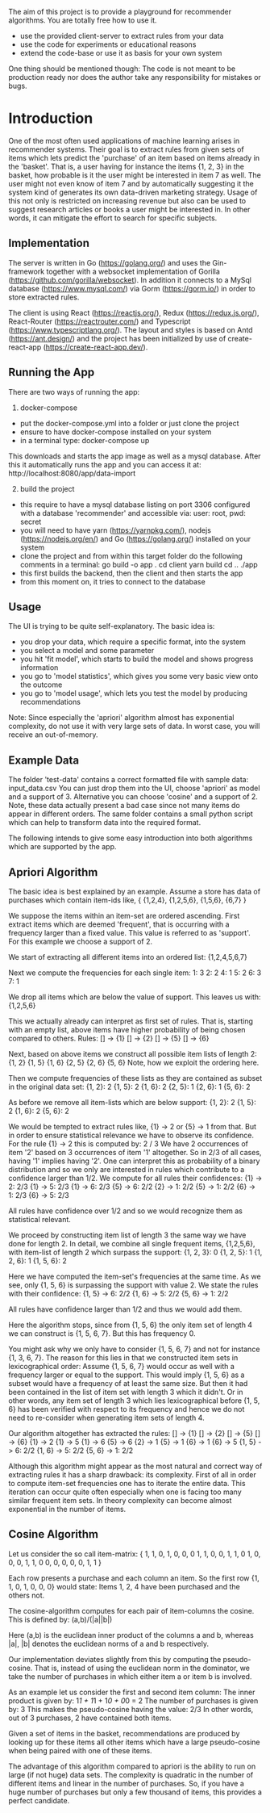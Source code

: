 The aim of this project is to provide a playground for recommender algorithms.
You are totally free how to use it.
- use the provided client-server to extract rules from your data
- use the code for experiments or educational reasons
- extend the code-base or use it as basis for your own system

One thing should be mentioned though: The code is not meant to be production ready
nor does the author take any responsibility for mistakes or bugs.

# Introduction

One of the most often used applications of machine learning arises in
recommender systems.
Their goal is to extract rules from given sets of items which lets predict
the 'purchase' of an item based on items already in the 'basket'.
That is, a user having for instance the items {1, 2, 3} in the basket, how probable is
it the user might be interested in item 7 as well.
The user might not even know of item 7 and by automatically suggesting it the system kind of
generates its own data-driven marketing strategy.
Usage of this not only is restricted on increasing revenue but also can be
used to suggest research articles or books a user might be interested in.
In other words, it can mitigate the effort to search for specific subjects.

## Implementation

The server is written in Go (https://golang.org/) and uses the Gin-framework together with
a websocket implementation of Gorilla (https://github.com/gorilla/websocket).
In addition it connects to a MySql database (https://www.mysql.com/) via Gorm (https://gorm.io/) in order
to store extracted rules.

The client is using React (https://reactjs.org/), Redux (https://redux.js.org/), React-Router (https://reactrouter.com/)
and Typescript (https://www.typescriptlang.org/).
The layout and styles is based on Antd (https://ant.design/) and the project has been initialized
by use of create-react-app (https://create-react-app.dev/).

## Running the App

There are two ways of running the app:
1. docker-compose
- put the docker-compose.yml into a folder or just clone the project
- ensure to have docker-compose installed on your system
- in a terminal type: docker-compose up

This downloads and starts the app image as well as a mysql database.
After this it automatically runs the app and you can access it at:
http://localhost:8080/app/data-import

2. build the project
- this require to have a mysql database listing on port 3306 configured with a database 'recommender'
  and accessible via: user: root, pwd: secret
- you will need to have yarn (https://yarnpkg.com/), nodejs (https://nodejs.org/en/) and Go (https://golang.org/)
  installed on your system
- clone the project and from within this target folder do the following comments in a terminal:
  go build -o app .
  cd client
  yarn build
  cd ..
  ./app
- this first builds the backend, then the client and then starts the app
- from this moment on, it tries to connect to the database

## Usage

The UI is trying to be quite self-explanatory.
The basic idea is:
- you drop your data, which require a specific format, into the system
- you select a model and some parameter
- you hit 'fit model', which starts to build the model and shows progress information
- you go to 'model statistics', which gives you some very basic view onto the outcome
- you go to 'model usage', which lets you test the model by producing recommendations

Note: Since especially the 'apriori' algorithm almost has exponential complexity, do not use
it with very large sets of data. In worst case, you will receive an out-of-memory.

## Example Data

The folder 'test-data' contains a correct formatted file with sample data: input_data.csv
You can just drop them into the UI, choose 'apriori' as model and a support of 3.
Alternative you can choose 'cosine' and a support of 2.
Note, these data actually present a bad case since not many items do appear in different orders.
The same folder contains a small python script which can help to transform data into the required format.


The following intends to give some easy introduction into both algorithms which are supported
by the app.

## Apriori Algorithm

The basic idea is best explained by an example.
Assume a store has data of purchases which contain item-ids like,
{
{1,2,4},
{1,2,5,6},
{1,5,6},
{6,7}
}

We suppose the items within an item-set are ordered ascending.
First extract items which are deemed 'frequent', that is occurring with a frequency
larger than a fixed value. This value is referred to as 'support'. For this example we choose a support of 2.

We start of extracting all different items into an ordered list:
{1,2,4,5,6,7}

Next we compute the frequencies for each single item:
1: 3
2: 2
4: 1
5: 2
6: 3
7: 1

We drop all items which are below the value of support. This leaves us with:
{1,2,5,6}

This we actually already can interpret as first set of rules. That is, starting
with an empty list, above items have higher probability of being chosen compared to others.
Rules:
[] -> {1}
[] -> {2}
[] -> {5}
[] -> {6}

Next, based on above items we construct all possible item lists of length 2:
{1, 2}
{1, 5}
{1, 6}
{2, 5}
{2, 6}
{5, 6}
Note, how we exploit the ordering here.

Then we compute frequencies of these lists as they are contained as subset in the original data set:
{1, 2}: 2
{1, 5}: 2
{1, 6}: 2
{2, 5}: 1
{2, 6}: 1
{5, 6}: 2

As before we remove all item-lists which are below support:
{1, 2}: 2
{1, 5}: 2
{1, 6}: 2
{5, 6}: 2

We would be tempted to extract rules like, {1} -> 2 or {5} -> 1 from that. But in order
to ensure statistical relevance we have to observe its confidence. For the rule {1} -> 2 this
is computed by: 2 / 3
We have 2 occurrences of item '2' based on 3 occurrences of item '1' altogether.
So in 2/3 of all cases, having '1' implies having '2'.
One can interpret this as probability of a binary distribution and so we only are interested in
rules which contribute to a confidence larger than 1/2.
We compute for all rules their confidences:
{1} -> 2: 2/3
{1} -> 5: 2/3
{1} -> 6: 2/3
{5} -> 6: 2/2
{2} -> 1: 2/2
{5} -> 1: 2/2
{6} -> 1: 2/3
{6} -> 5: 2/3

All rules have confidence over 1/2 and so we would recognize them as statistical relevant.

We proceed by constructing item list of length 3 the same way we have done for length 2. In detail,
we combine all single frequent items, {1,2,5,6}, with item-list of length 2 which surpass the support:
{1, 2, 3}: 0
{1, 2, 5}: 1
{1, 2, 6}: 1
{1, 5, 6}: 2

Here we have computed the item-set's frequencies at the same time.
As we see, only {1, 5, 6} is surpassing the support with value 2.
We state the rules with their confidence:
{1, 5} -> 6: 2/2
{1, 6} -> 5: 2/2
{5, 6} -> 1: 2/2

All rules have confidence larger than 1/2 and thus we would add them.

Here the algorithm stops, since from {1, 5, 6} the only item set of length 4 we can construct is
{1, 5, 6, 7}. But this has frequency 0.

You might ask why we only have to consider {1, 5, 6, 7} and not for instance {1, 3, 6, 7}.
The reason for this lies in that we constructed item sets in lexicographical order:
Assume {1, 5, 6, 7} would occur as well with a frequency larger or equal to the support.
This would imply {1, 5, 6} as a subset would have a frequency of at least the same size.
But then it had been contained in the list of item set with length 3 which it didn't.
Or in other words, any item set of length 3 which lies lexicographical before {1, 5, 6} has been verified
with respect to its frequency and hence we do not need to re-consider when generating item sets of length 4.

Our algorithm altogether has extracted the rules:
[] -> {1}
[] -> {2}
[] -> {5}
[] -> {6}
{1} -> 2
{1} -> 5
{1} -> 6
{5} -> 6
{2} -> 1
{5} -> 1
{6} -> 1
{6} -> 5
{1, 5} -> 6: 2/2
{1, 6} -> 5: 2/2
{5, 6} -> 1: 2/2

Although this algorithm might appear as the most natural and correct way of extracting rules it has
a sharp drawback: its complexity. First of all in order to compute item-set frequencies one has to
iterate the entire data. This iteration can occur quite often especially when one is facing too many
similar frequent item sets. In theory complexity can become almost exponential in the number of items.


## Cosine Algorithm

Let us consider the so call item-matrix:
{
  1, 1, 0, 1, 0, 0, 0
  1, 1, 0, 0, 1, 1, 0
  1, 0, 0, 0, 1, 1, 0
  0, 0, 0, 0, 0, 1, 1
}

Each row presents a purchase and each column an item.
So the first row {1, 1, 0, 1, 0, 0, 0} would state:
Items 1, 2, 4 have been purchased and the others not.

The cosine-algorithm computes for each pair of item-columns the cosine.
This is defined by:
(a,b)/(|a||b|)

Here (a,b) is the euclidean inner product of the columns a and b, whereas
|a|, |b| denotes the euclidean norms of a and b respectively.

Our implementation deviates slightly from this by computing the pseudo-cosine.
That is, instead of using the euclidean norm in the dominator, we take the number
of purchases in which either item a or item b is involved.

As an example let us consider the first and second item column:
The inner product is given by: 1*1 + 1*1 + 1*0 + 0*0 = 2
The number of purchases is given by: 3
This makes the pseudo-cosine having the value: 2/3
In other words, out of 3 purchases, 2 have contained both items.

Given a set of items in the basket, recommendations are produced
by looking up for these items all other items which have a large
pseudo-cosine when being paired with one of these items.

The advantage of this algorithm compared to apriori is the ability to
run on large (if not huge) data sets.
The complexity is quadratic in the number of different items and linear
in the number of purchases.
So, if you have a huge number of purchases but only a few thousand of items,
this provides a perfect candidate.




















